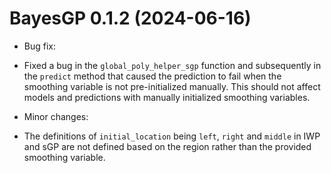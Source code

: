 # BayesGP 0.1.2 (2024-06-16)

* Bug fix: 
- Fixed a bug in the `global_poly_helper_sgp` function and subsequently in the `predict` method that caused the prediction to fail when the smoothing variable is not pre-initialized manually. This should not affect models and predictions with manually initialized smoothing variables.

* Minor changes:
- The definitions of `initial_location` being `left`, `right` and `middle` in IWP and sGP are not defined based on the region rather than the provided smoothing variable.